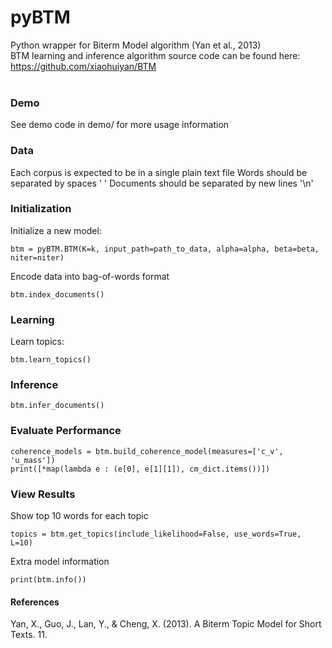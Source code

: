 # pyBTM
Python wrapper for Biterm Model algorithm (Yan et al., 2013)  
BTM learning and inference algorithm source code can be found here: https://github.com/xiaohuiyan/BTM  
&nbsp;

### Demo
See demo code in demo/ for more usage information

### Data
Each corpus is expected to be in a single plain text file
Words should be separated by spaces ' '
Documents should be separated by new lines '\n'

### Initialization
Initialize a new model:
```
btm = pyBTM.BTM(K=k, input_path=path_to_data, alpha=alpha, beta=beta, niter=niter)
```

Encode data into bag-of-words format
```
btm.index_documents()
```
### Learning
Learn topics:
```
btm.learn_topics()
```

### Inference
```
btm.infer_documents()
```

### Evaluate Performance
```
coherence_models = btm.build_coherence_model(measures=['c_v', 'u_mass'])
print([*map(lambda e : (e[0], e[1][1]), cm_dict.items())])
```

### View Results
Show top 10 words for each topic
```
topics = btm.get_topics(include_likelihood=False, use_words=True, L=10)
```

Extra model information
```
print(btm.info())
```

#### References
Yan, X., Guo, J., Lan, Y., & Cheng, X. (2013). A Biterm Topic Model for Short Texts. 11.
